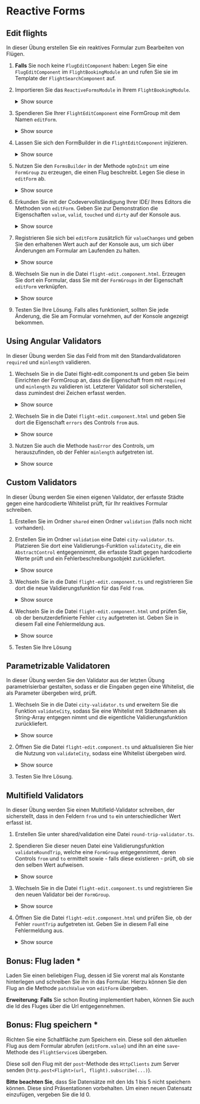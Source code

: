 # Reactive Forms

<!--
- [Reactive Forms](#reactive-forms)
    - [Flüge editieren](#fl%C3%BCge-editieren)
    - [Standard-Validatoren nutzen](#standard-validatoren-nutzen)
    - [Benutzerdefinierte Validatoren](#benutzerdefinierte-validatoren)
    - [Parametrisierbare Validatoren](#parametrisierbare-validatoren)
    - [Multi-Field-Validatoren](#multi-field-validatoren)
    - [Bonus: Flug laden *](#bonus-flug-laden)
    - [Bonus: Flug speichern *](#bonus-flug-speichern)
-->

## Edit flights

In dieser Übung erstellen Sie ein reaktives Formular zum Bearbeiten von Flügen.

1. **Falls** Sie noch keine ``FlugEditComponent`` haben: Legen Sie eine ``FlugEditComponent`` im ``FlightBookingModule`` an und rufen Sie sie im Template der ``FlightSearchComponent`` auf.

2. Importieren Sie das ``ReactiveFormsModule`` in Ihrem ``FlightBookingModule``.

    <details>
    <summary>Show source</summary>
    <p>

    ```typescript
    [...]
    import { ReactiveFormsModule } from '@angular/forms';
    [...]

    @NgModule({
        [...]
        imports: [
            [...]
            ReactiveFormsModule
        ],
        [...]
    })
    export class FlightBookingModule {
    }
    ```
    
    </p>
    </details>

3. Spendieren Sie Ihrer ``FlightEditComponent`` eine FormGroup mit dem Namen ``editForm``.

    <details>
    <summary>Show source</summary>
    <p>
    
    ```typescript

    [...]
    import {FormGroup} from '@angular/forms';

    @Component({[...]})
    export class FlightEditComponent implements OnInit {

        editForm: FormGroup;
    
        [...]
    }
    ```
    
    </p>
    </details>


4. Lassen Sie sich den FormBuilder in die ``FlightEditComponent`` injizieren.

    <details>
    <summary>Show source</summary>
    <p>
    
    ```typescript
    import {[...], FormBuilder} from '@angular/forms';

    @Component({
        [...]
    })
    export class FlightEditComponent implements OnInit {
        [...]  
        constructor(private fb: FormBuilder) {
        }
        [...]
    }
    ```
    
    </p>
    </details>


5. Nutzen Sie den ``FormsBuilder`` in der Methode ``ngOnInit`` um eine ``FormGroup`` zu erzeugen, die einen Flug beschreibt. Legen Sie diese in ``editForm`` ab.

    <details>
    <summary>Show source</summary>
    <p>
    
    ```typescript

    export class FlightEditComponent implements OnInit {
        [...]  
        ngOnInit() {
            this.editForm = this.fb.group({
                id:   [1],
                from: [],
                to:   [],
                date: []
            });
        }
        [...]
    }
    ```
    
    </p>
    </details>


6. Erkunden Sie mit der Codevervollständigung Ihrer IDE/ Ihres Editors die Methoden von ``editForm``. Geben Sie zur Demonstration die Eigenschaften ``value``, ``valid``, ``touched`` und ``dirty`` auf der Konsole aus. 
    
    <details>
    <summary>Show source</summary>
    <p>

    ```typescript

    export class FlightEditComponent implements OnInit {
        [...]  
        ngOnInit() {
            [...]
            console.log(this.editForm.value);
            console.log(this.editForm.valid);
            console.log(this.editForm.touched);
            console.log(this.editForm.dirty);
        }
        [...]
    }
    ```

    </p>
    </details>

7. Registrieren Sie sich bei ``editForm`` zusätzlich für ``valueChanges`` und geben Sie den erhaltenen Wert auch auf der Konsole aus, um sich über Änderungen am Formular am Laufenden zu halten.

    <details>
    <summary>Show source</summary>
    <p>

    ```typescript

    export class FlightEditComponent implements OnInit {
    [...]  
        ngOnInit() {
            [...]
            this.editForm.valueChanges.subscribe(v => {
                console.debug('changes', v);
            });
        }
    [...]
    }
    ```

    </p>
    </details>
    
8. Wechseln Sie nun in die Datei ``flight-edit.component.html``. Erzeugen Sie dort ein Formular, dass Sie mit der ``FormGroups`` in der Eigenschaft ``editForm`` verknüpfen.

    <details>
    <summary>Show source</summary>
    <p>

    ```html
    <form [formGroup]="editForm">
        <div class="form-group">
            <label>Id:</label>
            <input formControlName="id" class="form-control">
        </div>

        <div class="form-group">
            <label>Date:</label>
            <input formControlName="date" class="form-control">
        </div>

        <div class="form-group">
            <label>From:</label>
            <input formControlName="from" class="form-control">
        </div>

        <div class="form-group">
            <label>To:</label>
            <input formControlName="to" class="form-control">
        </div>

        <div class="form-group">
            <button (click)="save()" class="btn btn-default">Save</button>
        </div>

    </form>
    ```

    </p>
    </details>

9. Testen Sie Ihre Lösung. Falls alles funktioniert, sollten Sie jede Änderung, die Sie am Formular vornehmen, auf der Konsole angezeigt bekommen.

## Using Angular Validators

In dieser Übung werden Sie das Feld from mit den Standardvalidatoren ``required`` und ``minlength`` validieren.

1. Wechseln Sie in die Datei flight-edit.component.ts und geben Sie beim Einrichten der FormGroup an, dass die Eigenschaft from mit ``required`` und ``minlength`` zu validieren ist. Letzterer Validator soll sicherstellen, dass zumindest drei Zeichen erfasst werden.

    <details>
    <summary>Show source</summary>
    <p>

    ```typescript		
    [...]
    ngOnInit(): void {
        this.editForm = this.fb.group({
            id:   [1],
            from: [null, [Validators.required, Validators.minLength(3)]],
            to:   [null],
            date: [null]
        });

    }
    [...]		
    ```	

    </p>
    </details>

2. Wechseln Sie in die Datei ``flight-edit.component.html`` und geben Sie dort die Eigenschaft ``errors`` des Controls ``from`` aus.
 
    <details>
    <summary>Show source</summary>
    <p>

    ```TypeScript
    <input  formControlName="from">		
    [...]           
    errors: {{editForm.controls['from'].errors | json}}	
    ```

    </p>
    </details> 
 
3. Nutzen Sie auch die Methode ``hasError`` des Controls, um herauszufinden, ob der Fehler ``minlength`` aufgetreten ist.

    <details>
    <summary>Show source</summary>
    <p>

    ```TypeScript
    <input  formControlName="from" [...] >		
    [...]
    <div class="text-danger" *ngIf="editForm.controls['from'].hasError('minlength')">		
        ...minlength...
    </div>		
    ```

    </p>
    </details>

## Custom Validators

In dieser Übung werden Sie einen eigenen Validator, der erfasste Städte gegen eine hardcodierte Whitelist prüft, für Ihr reaktives Formular schreiben. 

1. Erstellen Sie im Ordner ``shared`` einen Ordner ``validation`` (falls noch nicht vorhanden). 

2. Erstellen Sie im Ordner ``validation`` eine Datei ``city-validator.ts``. Platzieren Sie dort eine Validierungs-Funktion ``validateCity``, die ein ``AbstractControl`` entgegennimmt, die erfasste Stadt gegen hardcodierte Werte prüft und ein Fehlerbeschreibungsobjekt zurückliefert.

    <details>
    <summary>Show source</summary>
    <p>

    ```typescript
    import {AbstractControl, ValidationErrors} from '@angular/forms';

    export function validateCity(c: AbstractControl) {
        const validCities: string[] = ['Vienna', 'Cologne', 'Bern'];
        if (c.value && validCities.indexOf(c.value) === -1) {
            return {
                city: {
                    actualValue: c.value,
                    validCities: validCities
                }
            }
        }
        return null;
    }
    ```

    </p>
    </details>

3. Wechseln Sie in die Datei ``flight-edit.component.ts`` und registrieren Sie dort die neue Validierungsfunktion für das Feld ``from``.

    <details>
    <summary>Show source</summary>
    <p>

    ```typescript
    [...]
    import {validateCity} from '[...]';

    @Component({
        [...]
    })
    export class FlightEditComponent implements OnInit {
    
    ngOnInit(): void {
        this.editForm = this.fb.group({
            [...]
            from: [null, [[...], validateCity]],
            [...]
        });
    }
    ```
    </p>
    </details>

4. Wechseln Sie in die Datei ``flight-edit.component.html`` und prüfen Sie, ob der benutzerdefinierte Fehler ``city`` aufgetreten ist. Geben Sie in diesem Fall eine Fehlermeldung aus.

    <details>
    <summary>Show source</summary>
    <p>

    ```html
    [...]
    <div class="text-danger" *ngIf="editForm.controls['from'].hasError('city')">
        ...city...
    </div>
    [...]
    ```

    </p>
    </details>

5. Testen Sie Ihre Lösung

## Parametrizable Validatoren

In dieser Übung werden Sie den Validator aus der letzten Übung parametrisierbar gestalten, sodass er die Eingaben gegen eine Whitelist, die als Parameter übergeben wird, prüft.

1. Wechseln Sie in die Datei ``city-validator.ts`` und erweitern Sie die Funktion ``validateCity``, sodass Sie eine Whitelist mit Städtenamen als String-Array entgegen nimmt und die eigentliche Validierungsfunktion zurückliefert.

    <details>
    <summary>Show source</summary>
    <p>

    ```typescript
    import {[...], ValidatorFn} from '@angular/forms';
    [...]
    export function validateCity (validCities: string[]): ValidatorFn {
        return (c: AbstractControl) => {
            if (c.value && validCities.indexOf(c.value) === -1) {
                return {
                    city: {
                        actualValue: c.value,
                        validCities: validCities
                    }
                };
            }
            return null;
        };
    }
    ```

    </p>
    </details>

2. Öffnen Sie die Datei ``flight-edit.component.ts`` und aktualisieren Sie hier die Nutzung von ``validateCity``, sodass eine Whitelist übergeben wird.

    <details>
    <summary>Show source</summary>
    <p>

    ```typescript
    [...]
    this.editForm = this.fb.group({
        [...]
        from: [null, [[...], validateCity(['Vienna', 'Berlin', 'Gleisdorf'])]],
        [...]
        });
    [...]
    ```

    </p>
    </details>

3. Testen Sie Ihre Lösung.

## Multifield Validators

In dieser Übung werden Sie einen Multifield-Validator schreiben, der sicherstellt, dass in den Feldern ``from`` und ``to`` ein unterschiedlicher Wert erfasst ist.

1. Erstellen Sie unter shared/validation eine Datei ``round-trip-validator.ts``. 

2. Spendieren Sie dieser neuen Datei eine Validierungsfunktion ``validateRoundTrip``, welche eine ``FormGroup`` entgegennimmt, deren Controls ``from`` und ``to`` ermittelt sowie - falls diese existieren - prüft, ob sie den selben Wert aufweisen.

    <details>
    <summary>Show source</summary>
    <p>

    ```typescript
    [...]   
    export function validateRoundTrip(g: FormGroup): object {
       let from = g.controls['from'];
       let to = g.controls['to'];

       if (!from || !to) return null;

       if (from.value === to.value) {
           return { roundTrip: true };
       }

       return null;
    }
    [...]
    ```
    </p>
    </details>

3. Wechseln Sie in die Datei ``flight-edit.component.ts`` und registrieren Sie den neuen Validator bei der ``FormGroup``.

    <details>
    <summary>Show source</summary>
    <p>

    ```typescript
    [...]
    import {validateRountTrip} from '[...]';

    @Component({
        [...]
    })
    export class FlightEditComponent implements OnInit {
    
        ngOnInit(): void {
            [...]
            this.editForm.validator = validateRoundTrip;
        }

    }
    ```
    </p>
    </details>


4. Öffnen Sie die Datei ``flight-edit.component.html`` und prüfen Sie, ob der Fehler ``rountTrip`` aufgetreten ist. Geben Sie in diesem Fall eine Fehlermeldung aus.

    <details>
    <summary>Show source</summary>
    <p>

    ```html
    [...]
    <div class="text-danger" *ngIf="editForm?.hasError('roundTrip')">
        ...roundTrip...
    </div>
    [...]
    ```

    </p>
    </details>

## Bonus: Flug laden *

Laden Sie einen beliebigen Flug, dessen id Sie vorerst mal als Konstante hinterlegen und schreiben Sie ihn in das Formular. Hierzu können Sie den Flug an die Methode ``patchValue`` von ``editForm`` übergeben.

**Erweiterung**: **Falls** Sie schon Routing implementiert haben, können Sie auch die Id des Fluges über die Url entgegennehmen.

## Bonus: Flug speichern *

Richten Sie eine Schaltfläche zum Speichern ein. Diese soll den aktuellen Flug aus dem Formular abrufen (``editForm.value``) und ihn an eine ``save``-Methode des ``FlightService``s übergeben. 

Diese soll den Flug mit der ``post``-Methode des ``HttpClients`` zum Server senden (``http.post<Flight>(url, flight).subscribe(...)``).

**Bitte beachten Sie**, dass Sie Datensätze mit den Ids 1 bis 5 nicht speichern können. Diese sind Präsentationen vorbehalten. Um einen neuen Datensatz einzufügen, vergeben Sie die Id 0.
